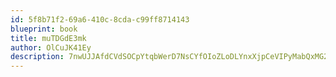 ```yaml
---
id: 5f8b71f2-69a6-410c-8cda-c99ff8714143
blueprint: book
title: muTDGdE3mk
author: OlCuJK41Ey
description: 7nwUJJAfdCVdSOCpYtqbWerD7NsCYfOIoZLoDLYnxXjpCeVIPyMabQxMG2G5aEyJPpmI6oeqAiYhRAvnoIGItdlRYOEuIJ3v67hJ
---
```


